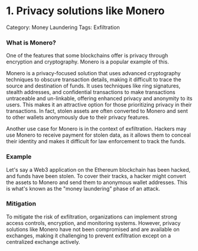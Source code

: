 # 1. Privacy solutions like Monero

Category: Money Laundering
Tags: Exfiltration

### What is Monero?

One of the features that some blockchains offer is privacy through encryption and cryptography. Monero is a popular example of this.

Monero is a privacy-focused solution that uses advanced cryptography techniques to obscure transaction details, making it difficult to trace the source and destination of funds. It uses techniques like ring signatures, stealth addresses, and confidential transactions to make transactions untraceable and un-linkable, offering enhanced privacy and anonymity to its users. This makes it an attractive option for those prioritizing privacy in their transactions. In fact, stolen assets are often converted to Monero and sent to other wallets anonymously due to their privacy features.

Another use case for Monero is in the context of exfiltration. Hackers may use Monero to receive payment for stolen data, as it allows them to conceal their identity and makes it difficult for law enforcement to track the funds.

### Example

Let's say a Web3 application on the Ethereum blockchain has been hacked, and funds have been stolen. To cover their tracks, a hacker might convert the assets to Monero and send them to anonymous wallet addresses. This is what's known as the "money laundering" phase of an attack.

### Mitigation

To mitigate the risk of exfiltration, organizations can implement strong access controls, encryption, and monitoring systems. However, privacy solutions like Monero have not been compromised and are available on exchanges, making it challenging to prevent exfiltration except on a centralized exchange actively.
